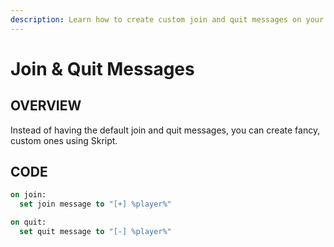 ```yaml
---
description: Learn how to create custom join and quit messages on your server.
---
```


# Join & Quit Messages

## OVERVIEW

Instead of having the default join and quit messages, you can create fancy, custom ones using Skript.

## CODE

```vb
on join:
  set join message to "[+] %player%"

on quit:
  set quit message to "[-] %player%"
```
